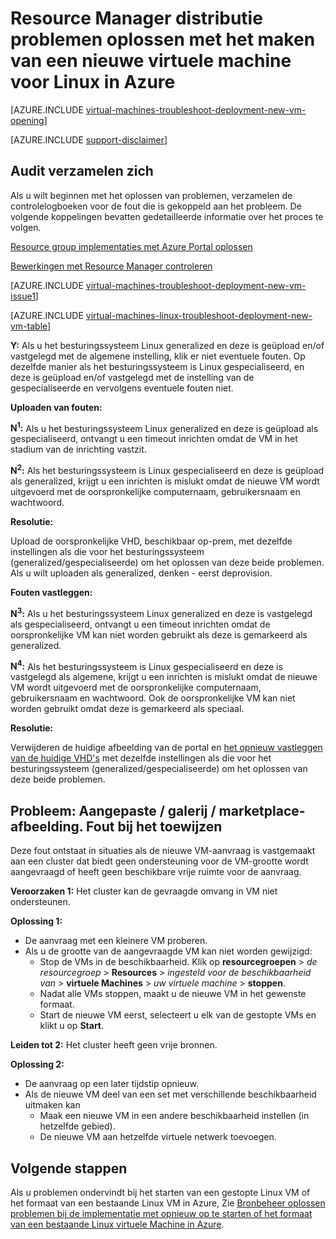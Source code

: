 <properties
   pageTitle="Problemen met de implementatie van Linux VM-RM | Microsoft Azure"
   description="Resource Manager distributie problemen oplossen bij het maken van een nieuwe virtuele machine voor Linux in Azure"
   services="virtual-machines-linux, azure-resource-manager"
   documentationCenter=""
   authors="JiangChen79"
   manager="felixwu"
   editor=""
   tags="top-support-issue, azure-resource-manager"/>

<tags
  ms.service="virtual-machines-linux"
  ms.workload="na"
  ms.tgt_pltfrm="vm-linux"
  ms.devlang="na"
  ms.topic="article"
  ms.date="09/09/2016"
  ms.author="cjiang"/>

# <a name="troubleshoot-resource-manager-deployment-issues-with-creating-a-new-linux-virtual-machine-in-azure"></a>Resource Manager distributie problemen oplossen met het maken van een nieuwe virtuele machine voor Linux in Azure

[AZURE.INCLUDE [virtual-machines-troubleshoot-deployment-new-vm-opening](../../includes/virtual-machines-troubleshoot-deployment-new-vm-opening-include.md)]

[AZURE.INCLUDE [support-disclaimer](../../includes/support-disclaimer.md)]

## <a name="collect-audit-logs"></a>Audit verzamelen zich

Als u wilt beginnen met het oplossen van problemen, verzamelen de controlelogboeken voor de fout die is gekoppeld aan het probleem. De volgende koppelingen bevatten gedetailleerde informatie over het proces te volgen.

[Resource group implementaties met Azure Portal oplossen](../resource-manager-troubleshoot-deployments-portal.md)

[Bewerkingen met Resource Manager controleren](../resource-group-audit.md)

[AZURE.INCLUDE [virtual-machines-troubleshoot-deployment-new-vm-issue1](../../includes/virtual-machines-troubleshoot-deployment-new-vm-issue1-include.md)]

[AZURE.INCLUDE [virtual-machines-linux-troubleshoot-deployment-new-vm-table](../../includes/virtual-machines-linux-troubleshoot-deployment-new-vm-table.md)]

**Y:** Als u het besturingssysteem Linux generalized en deze is geüpload en/of vastgelegd met de algemene instelling, klik er niet eventuele fouten. Op dezelfde manier als het besturingssysteem is Linux gespecialiseerd, en deze is geüpload en/of vastgelegd met de instelling van de gespecialiseerde en vervolgens eventuele fouten niet.

**Uploaden van fouten:**

**N<sup>1</sup>:** Als u het besturingssysteem Linux generalized en deze is geüpload als gespecialiseerd, ontvangt u een timeout inrichten omdat de VM in het stadium van de inrichting vastzit.

**N<sup>2</sup>:** Als het besturingssysteem is Linux gespecialiseerd en deze is geüpload als generalized, krijgt u een inrichten is mislukt omdat de nieuwe VM wordt uitgevoerd met de oorspronkelijke computernaam, gebruikersnaam en wachtwoord.

**Resolutie:**

Upload de oorspronkelijke VHD, beschikbaar op-prem, met dezelfde instellingen als die voor het besturingssysteem (generalized/gespecialiseerde) om het oplossen van deze beide problemen. Als u wilt uploaden als generalized, denken - eerst deprovision.

**Fouten vastleggen:**

**N<sup>3</sup>:** Als u het besturingssysteem Linux generalized en deze is vastgelegd als gespecialiseerd, ontvangt u een timeout inrichten omdat de oorspronkelijke VM kan niet worden gebruikt als deze is gemarkeerd als generalized.

**N<sup>4</sup>:** Als het besturingssysteem is Linux gespecialiseerd en deze is vastgelegd als algemene, krijgt u een inrichten is mislukt omdat de nieuwe VM wordt uitgevoerd met de oorspronkelijke computernaam, gebruikersnaam en wachtwoord. Ook de oorspronkelijke VM kan niet worden gebruikt omdat deze is gemarkeerd als speciaal.

**Resolutie:**

Verwijderen de huidige afbeelding van de portal en [het opnieuw vastleggen van de huidige VHD's](virtual-machines-linux-capture-image.md) met dezelfde instellingen als die voor het besturingssysteem (generalized/gespecialiseerde) om het oplossen van deze beide problemen.

## <a name="issue-custom-gallery-marketplace-image-allocation-failure"></a>Probleem: Aangepaste / galerij / marketplace-afbeelding. Fout bij het toewijzen
Deze fout ontstaat in situaties als de nieuwe VM-aanvraag is vastgemaakt aan een cluster dat biedt geen ondersteuning voor de VM-grootte wordt aangevraagd of heeft geen beschikbare vrije ruimte voor de aanvraag.

**Veroorzaken 1:** Het cluster kan de gevraagde omvang in VM niet ondersteunen.

**Oplossing 1:**

- De aanvraag met een kleinere VM proberen.
- Als u de grootte van de aangevraagde VM kan niet worden gewijzigd:
  - Stop de VMs in de beschikbaarheid.
  Klik op **resourcegroepen** > *de resourcegroep* > **Resources** > *ingesteld voor de beschikbaarheid van* > **virtuele Machines** > *uw virtuele machine* > **stoppen**.
  - Nadat alle VMs stoppen, maakt u de nieuwe VM in het gewenste formaat.
  - Start de nieuwe VM eerst, selecteert u elk van de gestopte VMs en klikt u op **Start**.

**Leiden tot 2:** Het cluster heeft geen vrije bronnen.

**Oplossing 2:**

- De aanvraag op een later tijdstip opnieuw.
- Als de nieuwe VM deel van een set met verschillende beschikbaarheid uitmaken kan
  - Maak een nieuwe VM in een andere beschikbaarheid instellen (in hetzelfde gebied).
  - De nieuwe VM aan hetzelfde virtuele netwerk toevoegen.

## <a name="next-steps"></a>Volgende stappen
Als u problemen ondervindt bij het starten van een gestopte Linux VM of het formaat van een bestaande Linux VM in Azure, Zie [Bronbeheer oplossen problemen bij de implementatie met opnieuw op te starten of het formaat van een bestaande Linux virtuele Machine in Azure](virtual-machines-linux-restart-resize-error-troubleshooting.md).
